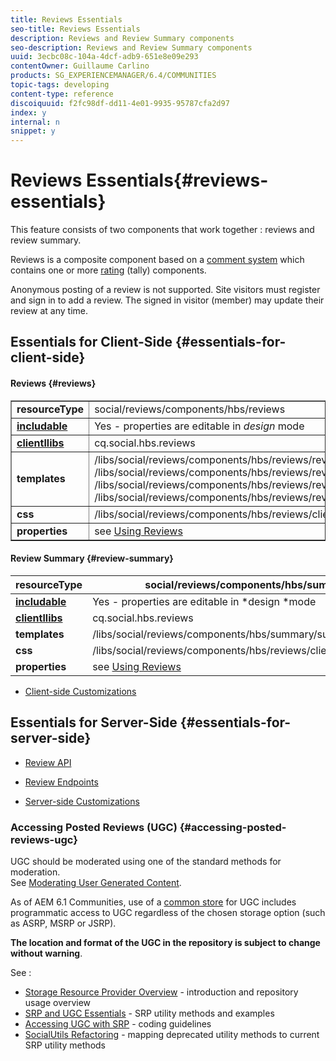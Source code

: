```yaml
---
title: Reviews Essentials
seo-title: Reviews Essentials
description: Reviews and Review Summary components
seo-description: Reviews and Review Summary components
uuid: 3ecbc08c-104a-4dcf-adb9-651e8e09e293
contentOwner: Guillaume Carlino
products: SG_EXPERIENCEMANAGER/6.4/COMMUNITIES
topic-tags: developing
content-type: reference
discoiquuid: f2fc98df-dd11-4e01-9935-95787cfa2d97
index: y
internal: n
snippet: y
---
```


# Reviews Essentials{#reviews-essentials}

This feature consists of two components that work together : reviews and review summary.

Reviews is a composite component based on a [comment system](../../communities/using/essentials-comments.md) which contains one or more [rating](../../communities/using/rating-basics.md) (tally) components.

Anonymous posting of a review is not supported. Site visitors must register and sign in to add a review. The signed in visitor (member) may update their review at any time.

## Essentials for Client-Side {#essentials-for-client-side}

#### Reviews {#reviews}

<table border="1" cellpadding="4" cellspacing="4" width="100%"> 
 <tbody>
  <tr>
   <td> <strong>resourceType</strong></td> 
   <td>social/reviews/components/hbs/reviews</td> 
  </tr>
  <tr>
   <td> <a href="../../communities/using/scf.md#addorincludeacommunitiescomponent"><strong>includable</strong></a></td> 
   <td>Yes - properties are editable in <i>design </i>mode</td> 
  </tr>
  <tr>
   <td> <a href="../../communities/using/client-customize.md#clientlibsforscf"><strong>clientllibs</strong></a></td> 
   <td>cq.social.hbs.reviews</td> 
  </tr>
  <tr>
   <td> <strong>templates</strong></td> 
   <td> /libs/social/reviews/components/hbs/reviews/reviews.hbs<br /> /libs/social/reviews/components/hbs/reviews/review/review.hbs<br /> /libs/social/reviews/components/hbs/reviews/review/status.hbs<br /> /libs/social/reviews/components/hbs/reviews/review/toolbar.hbs</td> 
  </tr>
  <tr>
   <td> <strong>css</strong></td> 
   <td> /libs/social/reviews/components/hbs/reviews/clientlibs/review.css</td> 
  </tr>
  <tr>
   <td><strong>properties</strong></td> 
   <td>see <a href="../../communities/using/reviews.md">Using Reviews</a></td> 
  </tr>
 </tbody>
</table>

#### Review Summary {#review-summary}

|  **resourceType** |social/reviews/components/hbs/summary |
|---|---|
|  [**includable**](../../communities/using/scf.md#addorincludeacommunitiescomponent) |Yes - properties are editable in *design *mode |
|  [**clientllibs**](../../communities/using/client-customize.md#clientlibsforscf) |cq.social.hbs.reviews |
|  **templates** | /libs/social/reviews/components/hbs/summary/summary.hbs |
|  **css** | /libs/social/reviews/components/hbs/reviews/clientlibs/review.css |
| **properties** |see [Using Reviews](../../communities/using/reviews.md) |

* [Client-side Customizations](../../communities/using/client-customize.md)

## Essentials for Server-Side {#essentials-for-server-side}

* [Review API](/sites/developing/using/reference-materials/javadoc/com/adobe/cq/social/review/client/api/package-summary)

* [Review Endpoints](/sites/developing/using/reference-materials/javadoc/com/adobe/cq/social/review/client/endpoints/package-summary)

* [Server-side Customizations](../../communities/using/server-customize.md)

### Accessing Posted Reviews (UGC) {#accessing-posted-reviews-ugc}

UGC should be moderated using one of the standard methods for moderation.  
See [Moderating User Generated Content](../../communities/using/moderate-ugc.md).

As of AEM 6.1 Communities, use of a [common store](../../communities/using/working-with-srp.md) for UGC includes programmatic access to UGC regardless of the chosen storage option (such as ASRP, MSRP or JSRP).

**The location and format of the UGC in the repository is subject to change without warning**.

See :

* [Storage Resource Provider Overview](../../communities/using/srp.md) - introduction and repository usage overview
* [SRP and UGC Essentials](../../communities/using/srp-and-ugc.md) - SRP utility methods and examples
* [Accessing UGC with SRP](../../communities/using/accessing-ugc-with-srp.md) - coding guidelines
* [SocialUtils Refactoring](../../communities/using/socialutils.md) - mapping deprecated utility methods to current SRP utility methods

